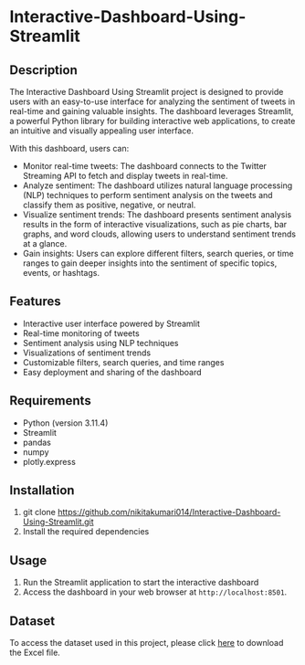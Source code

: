 # Interactive-Dashboard-Using-Streamlit

## Description
The Interactive Dashboard Using Streamlit project is designed to provide users with an easy-to-use interface for analyzing the sentiment of tweets in real-time and gaining valuable insights. The dashboard leverages Streamlit, a powerful Python library for building interactive web applications, to create an intuitive and visually appealing user interface.

With this dashboard, users can:

- Monitor real-time tweets: The dashboard connects to the Twitter Streaming API to fetch and display tweets in real-time.
- Analyze sentiment: The dashboard utilizes natural language processing (NLP) techniques to perform sentiment analysis on the tweets and classify them as positive, negative, or neutral.
- Visualize sentiment trends: The dashboard presents sentiment analysis results in the form of interactive visualizations, such as pie charts, bar graphs, and word clouds, allowing users to understand sentiment trends at a glance.
- Gain insights: Users can explore different filters, search queries, or time ranges to gain deeper insights into the sentiment of specific topics, events, or hashtags.

## Features
- Interactive user interface powered by Streamlit
- Real-time monitoring of tweets
- Sentiment analysis using NLP techniques
- Visualizations of sentiment trends
- Customizable filters, search queries, and time ranges
- Easy deployment and sharing of the dashboard

## Requirements
- Python (version 3.11.4)
- Streamlit 
- pandas
- numpy
- plotly.express
  
## Installation
1.  git clone https://github.com/nikitakumari014/Interactive-Dashboard-Using-Streamlit.git
2.  Install the required dependencies

## Usage
1. Run the Streamlit application to start the interactive dashboard
2. Access the dashboard in your web browser at `http://localhost:8501`.

## Dataset
To access the dataset used in this project, please click [here](Tweets.xlsx) to download the Excel file.


